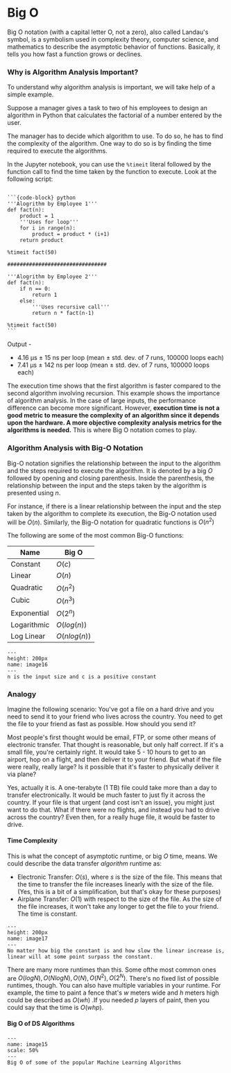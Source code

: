 # Big O

Big O notation (with a capital letter O, not a zero), also called Landau's symbol, is a symbolism used in complexity theory, computer science, and mathematics to describe the asymptotic behavior of functions. Basically, it tells you how fast a function grows or declines.

### Why is Algorithm Analysis Important?

To understand why algorithm analysis is important, we will take help of a simple example.

Suppose a manager gives a task to two of his employees to design an algorithm in Python that calculates the factorial of a number entered by the user.

The manager has to decide which algorithm to use. To do so, he has to find the complexity of the algorithm. One way to do so is by finding the time required to execute the algorithms.

In the Jupyter notebook, you can use the `%timeit` literal followed by the function call to find the time taken by the function to execute. Look at the following script:

````

```{code-block} python
'''Alogrithm by Employee 1'''
def fact(n):
    product = 1
    '''Uses for loop'''
    for i in range(n):
        product = product * (i+1)
    return product

%timeit fact(50)

################################

'''Alogrithm by Employee 2'''
def fact(n):
    if n == 0:
        return 1
    else:
        '''Uses recursive call'''
        return n * fact(n-1)

%timeit fact(50)
```
````

Output -

* 4.16 µs ± 15 ns per loop (mean ± std. dev. of 7 runs, 100000 loops each)
* 7.41 µs ± 142 ns per loop (mean ± std. dev. of 7 runs, 100000 loops each)

The execution time shows that the first algorithm is faster compared to the second algorithm involving recursion. This example shows the importance of algorithm analysis. In the case of large inputs, the performance difference can become more significant. However, **execution time is not a good metric to measure the complexity of an algorithm since it depends upon the hardware. A more objective complexity analysis metrics for the algorithms is needed.** This is where Big O notation comes to play.

### Algorithm Analysis with Big-O Notation

Big-O notation signifies the relationship between the input to the algorithm and the steps required to execute the algorithm. It is denoted by a big $O$ followed by opening and closing parenthesis. Inside the parenthesis, the relationship between the input and the steps taken by the algorithm is presented using $n$.

For instance, if there is a linear relationship between the input and the step taken by the algorithm to complete its execution, the Big-O notation used will be $O(n)$. Similarly, the Big-O notation for quadratic functions is $O(n^2)$

The following are some of the most common Big-O functions:

| **Name**    | **Big O**    |
| ----------- | ------------ |
| Constant    | $O(c)$       |
| Linear      | $O(n)$       |
| Quadratic   | $O(n^2)$     |
| Cubic       | $O(n^3)$     |
| Exponential | $O(2^n)$     |
| Logarithmic | $O(log(n))$  |
| Log Linear  | $O(nlog(n))$ |

```
---
height: 200px
name: image16
---
n is the input size and c is a positive constant
```

### Analogy

Imagine the following scenario: You've got a file on a hard drive and you need to send it to your friend who lives across the country. You need to get the file to your friend as fast as possible. How should you send it?

Most people's first thought would be email, FTP, or some other means of electronic transfer. That thought is reasonable, but only half correct. If it's a small file, you're certainly right. It would take 5 - 10 hours to get to an airport, hop on a flight, and then deliver it to your friend. But what if the file were really, really large? Is it possible that it's faster to physically deliver it via plane?

Yes, actually it is. A one-terabyte (1 TB) file could take more than a day to transfer electronically. It would be much faster to just fly it across the country. If your file is that urgent (and cost isn't an issue), you might just want to do that. What if there were no flights, and instead you had to drive across the country? Even then, for a really huge file, it would be faster to drive.

#### Time Complexity

This is what the concept of asymptotic runtime, or big $O$ time, means. We could describe the data transfer _algorithm_ runtime as:

* Electronic Transfer: $O(s)$, where $s$ is the size of the file. This means that the time to transfer the file increases linearly with the size of the file. (Yes, this is a bit of a simplification, but that's okay for these purposes)
* Airplane Transfer: $O(1)$ with respect to the size of the file. As the size of the file increases, it won't take any longer to get the file to your friend. The time is constant.

```
---
height: 200px
name: image17
---
No matter how big the constant is and how slow the linear increase is, linear will at some point surpass the constant.
```

There are many more runtimes than this. Some ofthe most common ones are $O(log N),O(N log N), O(N), O(N^2), O(2^N)$. There's no fixed list of possible runtimes, though. You can also have multiple variables in your runtime. For example, the time to paint a fence that's $w$ meters wide and $h$ meters high could be described as $O(wh)$ .If you needed $p$ layers of paint, then you could say that the time is $O(whp)$.

#### Big O of DS Algorithms

```
---
name: image15
scale: 50%
---
Big O of some of the popular Machine Learning Algorithms
```
